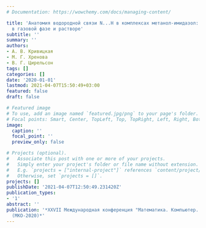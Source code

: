 ```yaml
---
# Documentation: https://wowchemy.com/docs/managing-content/

title: 'Анатомия водородной связи N...H в комплексах метанол-имидазол: влияние заместителей
  в газовой фазе и растворе'
subtitle: ''
summary: ''
authors:
- А. В. Кривицкая
- М. Г. Хренова
- В. Г. Цирельсон
tags: []
categories: []
date: '2020-01-01'
lastmod: 2021-04-07T15:50:49+03:00
featured: false
draft: false

# Featured image
# To use, add an image named `featured.jpg/png` to your page's folder.
# Focal points: Smart, Center, TopLeft, Top, TopRight, Left, Right, BottomLeft, Bottom, BottomRight.
image:
  caption: ''
  focal_point: ''
  preview_only: false

# Projects (optional).
#   Associate this post with one or more of your projects.
#   Simply enter your project's folder or file name without extension.
#   E.g. `projects = ["internal-project"]` references `content/project/deep-learning/index.md`.
#   Otherwise, set `projects = []`.
projects: []
publishDate: '2021-04-07T12:50:49.231420Z'
publication_types:
- '1'
abstract: ''
publication: '*XXVII Международная конференция "Математика. Компьютер. Образование"
  (МКО-2020)*'
---
```

